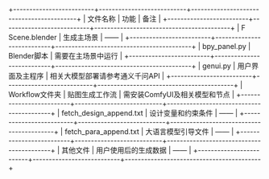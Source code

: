 +-------------------------+---------------------------+------------------------------------------+
| 文件名称                | 功能                      | 备注                                     |
+-------------------------+---------------------------+------------------------------------------+
| F Scene.blender         | 生成主场景                | ——                                       |
+-------------------------+---------------------------+------------------------------------------+
| bpy_panel.py            | Blender脚本              | 需要在主场景中运行                       |
+-------------------------+---------------------------+------------------------------------------+
| genui.py                | 用户界面及主程序          | 相关大模型部署请参考通义千问API          |
+-------------------------+---------------------------+------------------------------------------+
| Workflow文件夹          | 贴图生成工作流             | 需安装ComfyUI及相关模型和节点            |
+-------------------------+---------------------------+------------------------------------------+
| fetch_design_append.txt | 设计变量和约束条件        | ——                                       |
+-------------------------+---------------------------+------------------------------------------+
| fetch_para_append.txt   | 大语言模型引导文件        | ——                                       |
+-------------------------+---------------------------+------------------------------------------+
| 其他文件                | 用户使用后的生成数据       | ——                                       |
+-------------------------+---------------------------+------------------------------------------+
